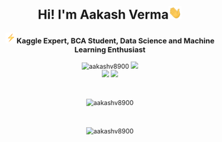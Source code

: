 <h1 align="center">Hi! I'm Aakash Verma<img src="wave.gif" width="30px"></h1>
<h3 align="center"><img src="bolt.gif" width="25px">Kaggle Expert, BCA Student, Data Science and Machine Learning Enthusiast</h3>

<p align="center">
<img src="https://komarev.com/ghpvc/?username=aakashv8900" alt="aakashv8900" />
<a href="https://www.kaggle.com/aakashverma8900"><img src="https://img.shields.io/badge/-Kaggle-blue?style=curved-square&link=https://www.kaggle.com/aakashverma8900"></a>
<br/>
<a href="https://www.linkedin.com/in/heyaakash/"><img src="https://img.shields.io/badge/-heyaakash-blue?style=curved-square&logo=Linkedin&logoColor=white&link=https://www.linkedin.com/in/heyaakash/"></a>
<a href="mailto:aakashv.8292@gmail.com"><img src="https://img.shields.io/badge/-aakashv.8292@gmail.com-c14438?style=curved-square&logo=Gmail&logoColor=white&link=mailto:aakashv.8292@gmail.com"></a>
</p>

<br>

<p align="center"> <img align="center" src="https://github-readme-stats.vercel.app/api?username=aakashv8900&show_icons=true&locale=en" alt="aakashv8900" /></p>

<br>

<p align="center"><img align="center" src="https://github-readme-streak-stats.herokuapp.com/?user=aakashv8900" alt="aakashv8900" /></p>

<!--
**aakashv8900/aakashv8900** is a ✨ _special_ ✨ repository because its `README.md` (this file) appears on your GitHub profile.

Here are some ideas to get you started:

- 🔭 I’m currently working on ...
- 🌱 I’m currently learning ...
- 👯 I’m looking to collaborate on ...
- 🤔 I’m looking for help with ...
- 💬 Ask me about ...
- 📫 How to reach me: ...
- 😄 Pronouns: ...
- ⚡ Fun fact: ...
-->
